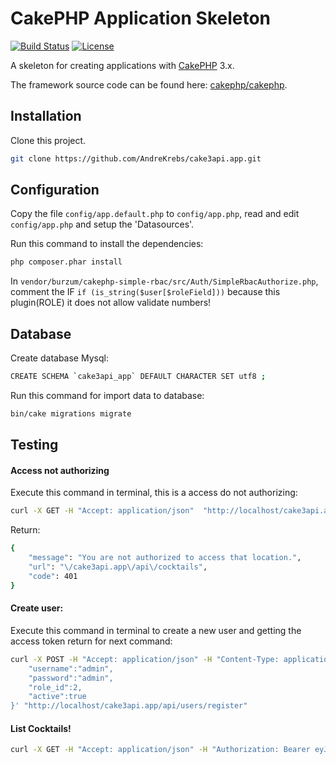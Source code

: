# CakePHP Application Skeleton

[![Build Status](https://img.shields.io/travis/cakephp/app/master.svg?style=flat-square)](https://travis-ci.org/cakephp/app)
[![License](https://img.shields.io/packagist/l/cakephp/app.svg?style=flat-square)](https://packagist.org/packages/cakephp/app)

A skeleton for creating applications with [CakePHP](http://cakephp.org) 3.x.

The framework source code can be found here: [cakephp/cakephp](https://github.com/cakephp/cakephp).

## Installation

Clone this project.
```bash
git clone https://github.com/AndreKrebs/cake3api.app.git
```

## Configuration

Copy the file `config/app.default.php` to `config/app.php`, read and edit `config/app.php` and setup the 'Datasources'.

Run this command to install the dependencies:
```bash
php composer.phar install
```

In `vendor/burzum/cakephp-simple-rbac/src/Auth/SimpleRbacAuthorize.php`, comment the IF `if (is_string($user[$roleField]))` because this plugin(ROLE) it does not allow validate numbers!

## Database

Create database Mysql:
```bash
CREATE SCHEMA `cake3api_app` DEFAULT CHARACTER SET utf8 ;
```

Run this command for import data to database:

```bash
bin/cake migrations migrate
```
## Testing

#### Access not authorizing

Execute this command in terminal, this is a access do not authorizing:
```bash
curl -X GET -H "Accept: application/json"  "http://localhost/cake3api.app/api/cocktails"
```
Return:
```bash
{
    "message": "You are not authorized to access that location.",
    "url": "\/cake3api.app\/api\/cocktails",
    "code": 401
}
```

#### Create user:

Execute this command in terminal to create a new user and getting the access token return for next command:
```bash
curl -X POST -H "Accept: application/json" -H "Content-Type: application/json" -H "Cache-Control: no-cache" -H "Postman-Token: 0f0fb402-9747-1a74-ec8d-75a9c27727c1" -d '{
	"username":"admin",
	"password":"admin",
    "role_id":2,
	"active":true
}' "http://localhost/cake3api.app/api/users/register"
```

#### List Cocktails!
```bash
curl -X GET -H "Accept: application/json" -H "Authorization: Bearer eyJ0eXAiOiJKV1QiLCJhbGciOiJIUzI1NiJ9.eyJzdWIiOjEsImV4cCI6MTQ4NDgzNzU3N30.XjzTVNFIJ-P1S2wMHml-mNSW1PUOrKQ53iybi0RGP_4" -H "Cache-Control: no-cache" -H "Postman-Token: 819cdbce-24c4-66ae-42ab-41a55f12752a" "http://localhost/cake3api.app/api/cocktails"
```
